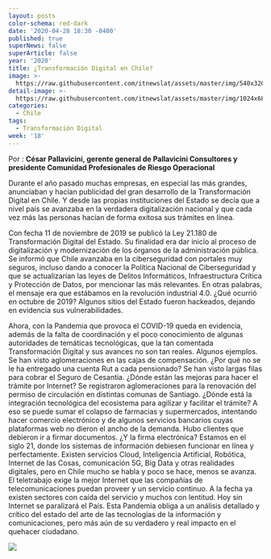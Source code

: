 ```yaml
---
layout: posts
color-schema: red-dark
date: '2020-04-28 18:30 -0400'
published: true
superNews: false
superArticle: false
year: '2020'
title: ¿Transformación Digital en Chile?
image: >-
  https://raw.githubusercontent.com/itnewslat/assets/master/img/540x320/Cesar-Pallavicini-p.jpg
detail-image: >-
  https://raw.githubusercontent.com/itnewslat/assets/master/img/1024x680/Cesar-Pallavicini-g.jpg
categories:
  - Chile
tags:
  - Transformación Digital
week: '18'
---
```

Por : **César Pallavicini, gerente general de Pallavicini Consultores y presidente Comunidad Profesionales de Riesgo Operacional**

Durante el año pasado muchas empresas, en especial las más grandes, anunciaban y hacían publicidad del gran desarrollo de la Transformación Digital en Chile. Y desde las propias instituciones del Estado se decía que a nivel país se avanzaba en la verdadera digitalización nacional y que cada vez más las personas hacían de forma exitosa sus trámites en línea.

Con fecha 11 de noviembre de 2019 se publicó la Ley 21.180 de Transformación Digital del Estado. Su finalidad era dar inicio al proceso de digitalización y modernización de los órganos de la administración pública. Se informó que Chile avanzaba en la ciberseguridad con portales muy seguros, incluso dando a conocer la Política Nacional de Ciberseguridad y que se actualizarían las leyes de Delitos Informáticos, Infraestructura Crítica y Protección de Datos, por mencionar las más relevantes. En otras palabras, el mensaje era que estábamos en la revolución industrial 4.0.  ¿Qué ocurrió en octubre de 2019? Algunos sitios del Estado fueron hackeados, dejando en evidencia sus vulnerabilidades.

Ahora, con la Pandemia que provoca el COVID-19 queda en evidencia, además de la falta de coordinación y el poco conocimiento de algunas autoridades de temáticas tecnológicas, que la tan comentada Transformación Digital y sus avances no son tan reales. Algunos ejemplos. Se han visto aglomeraciones en las cajas de compensación. ¿Por qué no se le ha entregado una cuenta Rut a cada pensionado? Se han visto largas filas para cobrar el Seguro de Cesantía. ¿Dónde están las mejoras para hacer el trámite por Internet? Se registraron aglomeraciones para la renovación del permiso de circulación en distintas comunas de Santiago. ¿Dónde está la integración tecnológica del ecosistema para agilizar y facilitar el trámite? A eso se puede sumar el colapso de farmacias y supermercados, intentando hacer comercio electrónico y de algunos servicios bancarios cuyas plataformas web no dieron el ancho de la demanda. Hubo clientes que debieron ir a firmar documentos. ¿Y la firma electrónica?
Estamos en el siglo 21, donde los sistemas de información debiesen funcionar en línea y perfectamente. Existen servicios Cloud, Inteligencia Artificial, Robótica, Internet de las Cosas, comunicación 5G, Big Data y otras realidades digitales, pero en Chile mucho se habla y poco se hace, menos se avanza. El teletrabajo exige la mejor Internet que las compañías de telecomunicaciones puedan proveer y un servicio continuo. A la fecha ya existen sectores con caída del servicio y muchos con lentitud. Hoy sin Internet se paralizará el País. Esta Pandemia obliga a un análisis detallado y crítico del estado del arte de las tecnologías de la información y comunicaciones, pero más aún de su verdadero y real impacto en el quehacer ciudadano.

<img src="https://tracker.metricool.com/c3po.jpg?hash=56f88a41e39ab42c063cc51676587a04"/>